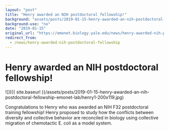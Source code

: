 ```yaml
---
layout: "post"
title: "Henry awarded an NIH postdoctoral fellowship!"
background: "assets/posts/2019-01-15-henry-awarded-an-nih-postdoctoral-fellowship-emonet-lab/henry1-200x119.jpg"
background-use: "no"
date: "2019-01-15"
original_url: "https://emonet.biology.yale.edu/news/henry-awarded-nih-postdoctoral-fellowship"
redirect_from:
  - /news/henry-awarded-nih-postdoctoral-fellowship
---
```

# Henry awarded an NIH postdoctoral fellowship!

![]({{ site.baseurl }}/assets/posts/2019-01-15-henry-awarded-an-nih-postdoctoral-fellowship-emonet-lab/henry1-200x119.jpg)

Congratulations to Henry who was awarded an NIH F32 postdoctoral training fellowship! Henry proposed to study how the conflicts between diversity and collective behavior are reconciled in biology using collective migration of chemotactic E. coli as a model system. 